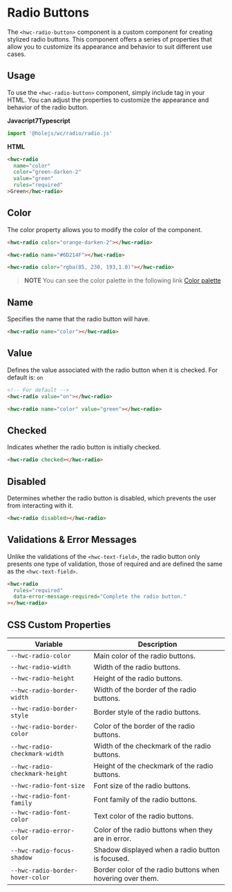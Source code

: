 # Radio Buttons

The `<hwc-radio-button>` component is a custom component for creating stylized radio buttons. This component offers a series of properties that allow you to customize its appearance and behavior to suit different use cases.

## Usage

To use the `<hwc-radio-button>` component, simply include tag in your HTML. You can adjust the properties to customize the appearance and behavior of the radio button.

**Javacript7Typescript**

```ts
import '@holejs/wc/radio/radio.js'
```

**HTML**

```html
<hwc-radio
  name="color"
  color="green-darken-2"
  value="green"
  rules="required"
>Green</hwc-radio>
```

## Color

The color property allows you to modify the color of the component.

```html
<hwc-radio color="orange-darken-2"></hwc-radio>

<hwc-radio name="#6D214F"></hwc-radio>

<hwc-radio color="rgba(85, 230, 193,1.0)"></hwc-radio>
```

> **NOTE**
> You can see the color palette in the following link [Color palette](#color-palette)

## Name

Specifies the name that the radio button will have.

```html
<hwc-radio name="color"></hwc-radio>
```

## Value

Defines the value associated with the radio button when it is checked. For default is: `on`

```html
<!-- For default -->
<hwc-radio value="on"></hwc-radio>

<hwc-radio name="color" value="green"></hwc-radio>
```

## Checked

Indicates whether the radio button is initially checked.

```html
<hwc-radio checked></hwc-radio>
```

## Disabled

Determines whether the radio button is disabled, which prevents the user from interacting with it.

```html
<hwc-radio disabled></hwc-radio>
```

## Validations & Error Messages

Unlike the validations of the `<hwc-text-field>`, the radio button only presents one type of validation, those of required and are defined the same as the `<hwc-text-field>`.

```html
<hwc-radio
  rules="required"
  data-error-message-required="Complete the radio button."
></hwc-radio>
```

## CSS Custom Properties

| Variable                         | Description                                                |
| -------------------------------- | ---------------------------------------------------------- |
| `--hwc-radio-color`              | Main color of the radio buttons.                           |
| `--hwc-radio-width`              | Width of the radio buttons.                                |
| `--hwc-radio-height`             | Height of the radio buttons.                               |
| `--hwc-radio-border-width`       | Width of the border of the radio buttons.                  |
| `--hwc-radio-border-style`       | Border style of the radio buttons.                         |
| `--hwc-radio-border-color`       | Color of the border of the radio buttons.                  |
| `--hwc-radio-checkmark-width`    | Width of the checkmark of the radio buttons.               |
| `--hwc-radio-checkmark-height`   | Height of the checkmark of the radio buttons.              |
| `--hwc-radio-font-size`          | Font size of the radio buttons.                            |
| `--hwc-radio-font-family`        | Font family of the radio buttons.                          |
| `--hwc-radio-font-color`         | Text color of the radio buttons.                           |
| `--hwc-radio-error-color`        | Color of the radio buttons when they are in error.         |
| `--hwc-radio-focus-shadow`       | Shadow displayed when a radio button is focused.           |
| `--hwc-radio-border-hover-color` | Border color of the radio buttons when hovering over them. |
